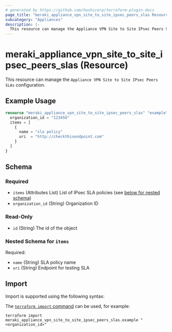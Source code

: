 ```yaml
---
# generated by https://github.com/hashicorp/terraform-plugin-docs
page_title: "meraki_appliance_vpn_site_to_site_ipsec_peers_slas Resource - terraform-provider-meraki"
subcategory: "Appliances"
description: |-
  This resource can manage the Appliance VPN Site to Site IPsec Peers SLAs configuration.
---
```


# meraki_appliance_vpn_site_to_site_ipsec_peers_slas (Resource)

This resource can manage the `Appliance VPN Site to Site IPsec Peers SLAs` configuration.

## Example Usage

```terraform
resource "meraki_appliance_vpn_site_to_site_ipsec_peers_slas" "example" {
  organization_id = "123456"
  items = [
    {
      name = "sla policy"
      uri  = "http://checkthisendpoint.com"
    }
  ]
}
```

<!-- schema generated by tfplugindocs -->
## Schema

### Required

- `items` (Attributes List) List of IPsec SLA policies (see [below for nested schema](#nestedatt--items))
- `organization_id` (String) Organization ID

### Read-Only

- `id` (String) The id of the object

<a id="nestedatt--items"></a>
### Nested Schema for `items`

Required:

- `name` (String) SLA policy name
- `uri` (String) Endpoint for testing SLA

## Import

Import is supported using the following syntax:

The [`terraform import` command](https://developer.hashicorp.com/terraform/cli/commands/import) can be used, for example:

```shell
terraform import meraki_appliance_vpn_site_to_site_ipsec_peers_slas.example "<organization_id>"
```

